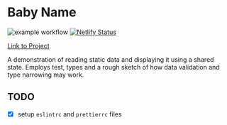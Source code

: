 #  Baby Name

![example workflow](https://github.com/BhawickJain/mark-react-proj--baby-names/actions/workflows/ci.yaml/badge.svg)
[![Netlify Status](https://api.netlify.com/api/v1/badges/5dddaa04-09f9-4dab-adec-27f9e6d4bf7b/deploy-status)](https://app.netlify.com/sites/baby-names-bhawick/deploys)

[Link to Project](https://baby-names-bhawick.netlify.app/)

A demonstration of reading static data and displaying it using a shared state. Employs test, types and a rough sketch of how data validation and type narrowing may work.

## TODO
- [x] setup `eslintrc` and `prettierrc` files